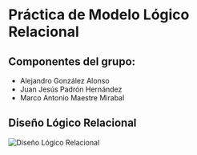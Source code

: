 # Práctica de Modelo Lógico Relacional

## Componentes del grupo:
- Alejandro González Alonso
- Juan Jesús Padrón Hernández
- Marco Antonio Maestre Mirabal

## Diseño Lógico Relacional

![Diseño Lógico Relacional](assets/viveros.png)